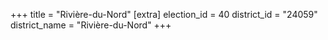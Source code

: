 +++
title = "Rivière-du-Nord"
[extra]
election_id = 40
district_id = "24059"
district_name = "Rivière-du-Nord"
+++
